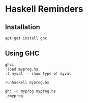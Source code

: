# Haskell Reminders

## Installation

```bash
apt-get install ghc
```

## Using GHC

```bash
ghci
:load myprog.hs
:t myval -- show type of myval

runhaskell myprog.hs

ghc -o myprog myprog.hs
./myprog
```


